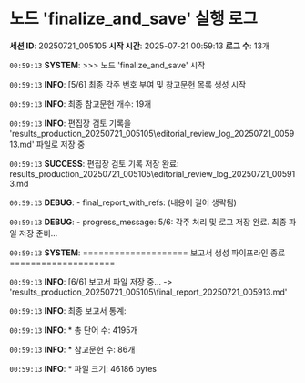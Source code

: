 # 노드 'finalize_and_save' 실행 로그

**세션 ID**: 20250721_005105
**시작 시간**: 2025-07-21 00:59:13
**로그 수**: 13개

`00:59:13` **SYSTEM**: >>> 노드 'finalize_and_save' 시작

`00:59:13` **INFO**: [5/6] 최종 각주 번호 부여 및 참고문헌 목록 생성 시작

`00:59:13` **INFO**: 최종 참고문헌 개수: 19개

`00:59:13` **INFO**: 편집장 검토 기록을 'results_production_20250721_005105\editorial_review_log_20250721_005913.md' 파일로 저장 중

`00:59:13` **SUCCESS**: 편집장 검토 기록 저장 완료: results_production_20250721_005105\editorial_review_log_20250721_005913.md

`00:59:13` **DEBUG**:   - final_report_with_refs: (내용이 길어 생략됨)

`00:59:13` **DEBUG**:   - progress_message: 5/6: 각주 처리 및 로그 저장 완료. 최종 파일 저장 준비...

`00:59:13` **SYSTEM**: ==================== 보고서 생성 파이프라인 종료 ====================

`00:59:13` **INFO**: [6/6] 보고서 파일 저장 중... -> 'results_production_20250721_005105\final_report_20250721_005913.md'

`00:59:13` **INFO**: 최종 보고서 통계:

`00:59:13` **INFO**:   * 총 단어 수: 4195개

`00:59:13` **INFO**:   * 참고문헌 수: 86개

`00:59:13` **INFO**:   * 파일 크기: 46186 bytes

